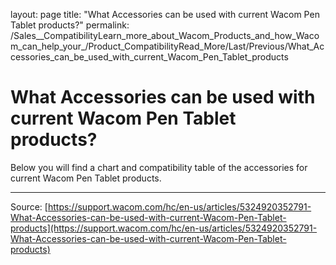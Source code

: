 layout: page
title: "What Accessories can be used with current Wacom Pen Tablet products?"
permalink: /Sales__CompatibilityLearn_more_about_Wacom_Products_and_how_Wacom_can_help_your_/Product_CompatibilityRead_More/Last/Previous/What_Accessories_can_be_used_with_current_Wacom_Pen_Tablet_products

# What Accessories can be used with current Wacom Pen Tablet products?

Below you will find a chart and compatibility table of the accessories for current Wacom Pen Tablet products.

---
Source: [https://support.wacom.com/hc/en-us/articles/5324920352791-What-Accessories-can-be-used-with-current-Wacom-Pen-Tablet-products](https://support.wacom.com/hc/en-us/articles/5324920352791-What-Accessories-can-be-used-with-current-Wacom-Pen-Tablet-products)
